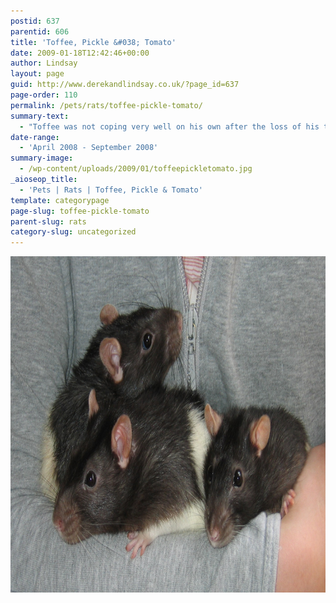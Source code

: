 ```yaml
---
postid: 637
parentid: 606
title: 'Toffee, Pickle &#038; Tomato'
date: 2009-01-18T12:42:46+00:00
author: Lindsay
layout: page
guid: http://www.derekandlindsay.co.uk/?page_id=637
page-order: 110
permalink: /pets/rats/toffee-pickle-tomato/
summary-text:
  - "Toffee was not coping very well on his own after the loss of his two brothers. So, we popped down our local RSPCA and came back with two cuddly friends for him. Three black hooded rats, it's as though they were made for each other."
date-range:
  - 'April 2008 - September 2008'
summary-image:
  - /wp-content/uploads/2009/01/toffeepickletomato.jpg
_aioseop_title:
  - 'Pets | Rats | Toffee, Pickle & Tomato'
template: categorypage
page-slug: toffee-pickle-tomato
parent-slug: rats
category-slug: uncategorized
---
```

<img class="aligncenter size-full wp-image-8359" title="Toffee, Pickle & Tomato" src="/wp-content/uploads/2009/01/page_0782.jpg" alt="Toffee, Pickle & Tomato" width="940" height="538" />

<p style="text-align: center;">